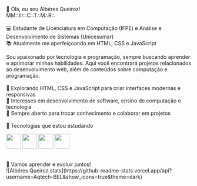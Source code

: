 👋 Olá, eu sou Albéres Queiroz!
</br>
MM∴IIr∴C∴T∴M∴R∴
</br>
</br>
💻 Estudante de Licenciatura em Computação (IFPE) e Análise e Desenvolvimento de Sistemas (Unicesumar)
</br>
📚 Atualmente me aperfeiçoando em HTML, CSS e JavaScript
</br>

Sou apaixonado por tecnologia e programação, sempre buscando aprender e aprimorar minhas habilidades. Aqui você encontrará projetos relacionados ao desenvolvimento web, além de conteúdos sobre computação e programação.
</br>
</br>
🔹 Explorando HTML, CSS e JavaScript para criar interfaces modernas e responsivas
</br>
🔹 Interesses em desenvolvimento de software, ensino de computação e tecnologia
</br>
🔹 Sempre aberto para trocar conhecimento e colaborar em projetos
</br>
</br>
🚀 Tecnologias que estou estudando
<p align="left">
  <img src="https://cdn.jsdelivr.net/gh/devicons/devicon/icons/c/c-original.svg" width="40" height="40"/>
  <img src="https://cdn.jsdelivr.net/gh/devicons/devicon/icons/javascript/javascript-original.svg" width="40" height="40"/>
  <img src="https://cdn.jsdelivr.net/gh/devicons/devicon/icons/html5/html5-original.svg" width="40" height="40"/>
  <img src="https://cdn.jsdelivr.net/gh/devicons/devicon/icons/css3/css3-original.svg" width="40" height="40"/>
</p>
</br>
🚀 Vamos aprender e evoluir juntos!
</br>
![Albéres Queiroz stats](https://github-readme-stats.vercel.app/api?username=Aqtech-BEL&show_icons=true&theme=dark)
